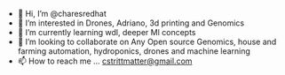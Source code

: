 - 👋 Hi, I’m @charesredhat
- 👀 I’m interested in Drones, Adriano, 3d printing and Genomics
- 🌱 I’m currently learning wdl, deeper Ml concepts
- 💞️ I’m looking to collaborate on 
      Any Open source 
      Genomics, house and farming automation, hydroponics, drones and machine learning
- 📫 How to reach me ...
      cstrittmatter@gmail.com
<!---
charesredhat/charesredhat is a ✨ special ✨ repository because its `README.md` (this file) appears on your GitHub profile.
You can click the Preview link to take a look at your changes.
--->
